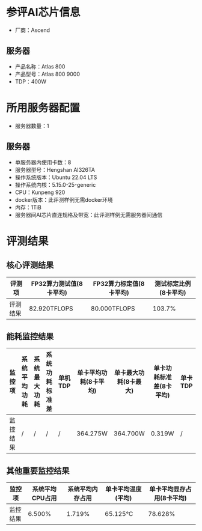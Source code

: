 # 参评AI芯片信息

* 厂商：Ascend

## 服务器

* 产品名称：Atlas 800
* 产品型号：Atlas 800 9000
* TDP：400W

# 所用服务器配置

* 服务器数量：1

## 服务器

* 单服务器内使用卡数：8
* 服务器型号：Hengshan AI326TA
* 操作系统版本：Ubuntu 22.04 LTS
* 操作系统内核：5.15.0-25-generic
* CPU：Kunpeng 920
* docker版本：此评测样例无需docker环境
* 内存：1TiB
* 服务器间AI芯片直连规格及带宽：此评测样例无需服务器间通信

# 评测结果

## 核心评测结果

| 评测项  | FP32算力测试值(8卡平均) | FP32算力标定值(8卡平均) | 测试标定比例(8卡平均) |
| ---- | ---------------- | ---------------- | ------------- |
| 评测结果 | 82.920TFLOPS      | 80.000TFLOPS       | 103.7%         |

## 能耗监控结果

| 监控项  | 系统平均功耗 | 系统最大功耗 | 系统功耗标准差 | 单机TDP | 单卡平均功耗(8卡平均) | 单卡最大功耗(8卡最大) | 单卡功耗标准差(8卡平均) | 单卡TDP |
| ---- | ------------ | ------------ | ------------- | ----- | ------------- | ------------- | -------------- | ----- |
| 监控结果 | /      | /      | /        | /     | 364.275W        | 364.700W        | 0.319W          | /  |

## 其他重要监控结果

| 监控项  | 系统平均CPU占用 | 系统平均内存占用 | 单卡平均温度(平均) | 单卡平均显存占用(8卡平均) |
| ---- | --------------- | -------------- | ------------- | --------------- |
| 监控结果 | 6.500%          | 1.719%         | 65.125°C       | 78.628%          |
